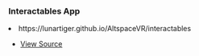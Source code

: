 <h3>Interactables App</h3>
<li><a href="/AltspaceVR/interactables" style="text-decoration:none">https://lunartiger.github.io/AltspaceVR/interactables</a></li>
<ul>
	<li><a href="https://raw.githubusercontent.com/LunarTiger/AltspaceVR/master/interactables/index.html">View Source</a></li>
</ul>